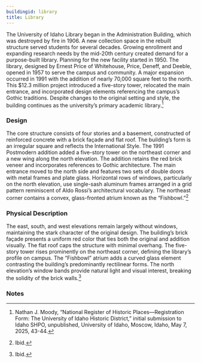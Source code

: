```yaml
---
buildingid: library
title: Library
---
```


The University of Idaho Library began in the Administration Building, which was destroyed by fire in 1906. A new collection space in the rebuilt structure served students for several decades. Growing enrollment and expanding research needs by the mid-20th century created demand for a purpose-built library. Planning for the new facility started in 1950. The library, designed by Ernest Price of Whitehouse, Price, Deneff, and Deeble, opened in 1957 to serve the campus and community. A major expansion occurred in 1991 with the addition of nearly 70,000 square feet to the north. This $12.3 million project introduced a five-story tower, relocated the main entrance, and incorporated design elements referencing the campus’s Gothic traditions. Despite changes to the original setting and style, the building continues as the university’s primary academic library.[^1] 

### Design

The core structure consists of four stories and a basement, constructed of reinforced concrete with a brick façade and flat roof. The building’s form is an irregular square and reflects the International Style. The 1991 Postmodern addition added a five-story tower on the northeast corner and a new wing along the north elevation. The addition retains the red brick veneer and incorporates references to Gothic architecture. The main entrance moved to the north side and features two sets of double doors with metal frames and plate glass. Horizontal rows of windows, particularly on the north elevation, use single-sash aluminum frames arranged in a grid pattern reminiscent of Aldo Rossi’s architectural vocabulary. The northeast corner contains a convex, glass-fronted atrium known as the “Fishbowl.”[^2]  

### Physical Description

The east, south, and west elevations remain largely without windows, maintaining the stark character of the original design. The building’s brick façade presents a uniform red color that ties both the original and addition visually. The flat roof caps the structure with minimal overhang. The five-story tower rises prominently on the northeast corner, defining the library’s profile on campus. The “Fishbowl” atrium adds a curved glass element contrasting the building’s predominantly rectilinear forms. The north elevation’s window bands provide natural light and visual interest, breaking the solidity of the brick walls.[^3]  

### Notes 

[^1]: Nathan J. Moody, “National Register of Historic Places—Registration Form: The University of Idaho Historic District,” initial submission to Idaho SHPO, unpublished, University of Idaho, Moscow, Idaho, May 7, 2025, 43-44.  
[^2]: Ibid.  
[^3]: Ibid.